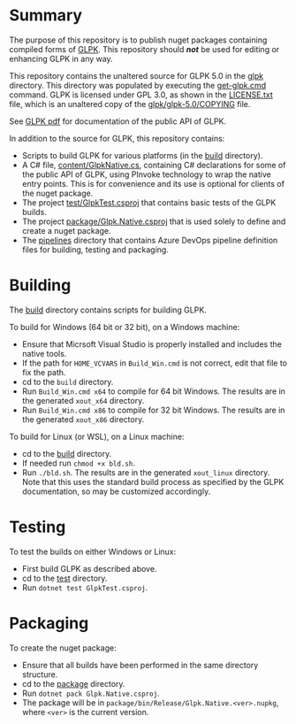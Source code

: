 # Summary

The purpose of this repository is to publish nuget packages containing compiled forms of [GLPK](https://www.gnu.org/software/glpk/).
This repository should **_not_** be used for editing or enhancing GLPK in any way.

This repository contains the unaltered source for GLPK 5.0 in the [glpk](https://github.com/microsoft/glpk-nuget/blob/main/glpk/) directory.
This directory was populated by executing the [get-glpk.cmd](https://github.com/microsoft/glpk-nuget/blob/main/get-glpk.cmd) command.
GLPK is licensed under GPL 3.0, as shown in the [LICENSE.txt](https://github.com/microsoft/glpk-nuget/blob/main/LICENSE.txt) file,
which is an unaltered copy of the [glpk/glpk-5.0/COPYING](https://github.com/microsoft/glpk-nuget/blob/main/glpk/glpk-5.0/COPYING) file.

See [GLPK pdf](https://github.com/microsoft/glpk-nuget/blob/main/glpk/glpk-5.0/doc/glpk.pdf) for documentation of the
public API of GLPK.

In addition to the source for GLPK, this repository contains:
* Scripts to build GLPK for various platforms (in the [build](https://github.com/microsoft/glpk-nuget/blob/main/build/) directory).
* A C# file, [content/GlpkNative.cs](https://github.com/microsoft/glpk-nuget/blob/main/content/GlpkNative.cs), containing
  C# declarations for some of the public API of GLPK, using PInvoke technology to wrap the native entry points.
  This is for convenience and its use is optional for clients of the nuget package.
* The project [test/GlpkTest.csproj](https://github.com/microsoft/glpk-nuget/blob/main/test) that contains basic
  tests of the GLPK builds.
* The project [package/Glpk.Native.csproj](https://github.com/microsoft/glpk-nuget/blob/main/package) that is used solely to define
  and create a nuget package.
* The [pipelines](https://github.com/microsoft/glpk-nuget/blob/main/pipelines) directory that contains Azure DevOps pipeline definition
  files for building, testing and packaging.

# Building

The [build](https://github.com/microsoft/glpk-nuget/blob/main/build/) directory contains scripts for building GLPK.

To build for Windows (64 bit or 32 bit), on a Windows machine:

* Ensure that Micrsoft Visual Studio is properly installed and includes the native tools.
* If the path for `HOME_VCVARS` in `Build_Win.cmd` is not correct, edit that file to fix the path.
* cd to the `build` directory.
* Run `Build_Win.cmd x64` to compile for 64 bit Windows. The results are in the generated `xout_x64` directory.
* Run `Build_Win.cmd x86` to compile for 32 bit Windows. The results are in the generated `xout_x86` directory.

To build for Linux (or WSL), on a Linux machine:

* cd to the [build](https://github.com/microsoft/glpk-nuget/blob/main/build/) directory.
* If needed run `chmod +x bld.sh`.
* Run `./bld.sh`. The results are in the generated `xout_linux` directory. Note that this uses the standard build
  process as specified by the GLPK documentation, so may be customized accordingly.

# Testing

To test the builds on either Windows or Linux:

* First build GLPK as described above.
* cd to the [test](https://github.com/microsoft/glpk-nuget/blob/main/test/) directory.
* Run `dotnet test GlpkTest.csproj`.

# Packaging

To create the nuget package:

* Ensure that all builds have been performed in the same directory structure.
* cd to the [package](https://github.com/microsoft/glpk-nuget/blob/main/package/) directory.
* Run `dotnet pack Glpk.Native.csproj`.
* The package will be in `package/bin/Release/Glpk.Native.<ver>.nupkg`, where `<ver>` is the current version.
